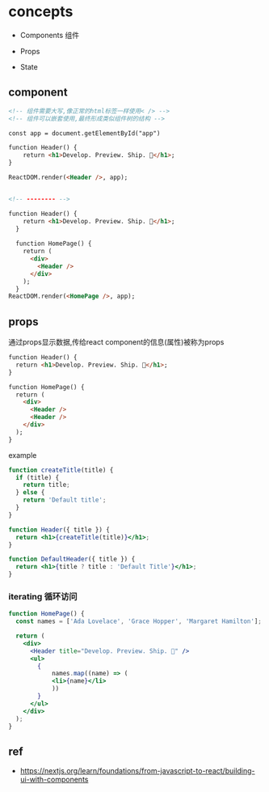 # concepts

- Components 组件

- Props

- State

## component

```html
<!-- 组件需要大写,像正常的html标签一样使用< /> -->
<!-- 组件可以嵌套使用,最终形成类似组件树的结构 -->

const app = document.getElementById("app")

function Header() {
    return <h1>Develop. Preview. Ship. 🚀</h1>;
}

ReactDOM.render(<Header />, app);


<!-- -------- -->

function Header() {
    return <h1>Develop. Preview. Ship. 🚀</h1>;
  }
  
  function HomePage() {
    return (
      <div>
        <Header />
      </div>
    );
  }
ReactDOM.render(<HomePage />, app);
```

## props

通过props显示数据,传给react component的信息(属性)被称为props

```html
function Header() {
  return <h1>Develop. Preview. Ship. 🚀</h1>;
}

function HomePage() {
  return (
    <div>
      <Header />
      <Header />
    </div>
  );
}
```

example

```jsx
function createTitle(title) {
  if (title) {
    return title;
  } else {
    return 'Default title';
  }
}

function Header({ title }) {
  return <h1>{createTitle(title)}</h1>;
}

function DefaultHeader({ title }) {
  return <h1>{title ? title : 'Default Title'}</h1>;
}
```

### iterating 循环访问

```jsx
function HomePage() {
  const names = ['Ada Lovelace', 'Grace Hopper', 'Margaret Hamilton'];

  return (
    <div>
      <Header title="Develop. Preview. Ship. 🚀" />
      <ul>
        {
            names.map((name) => (
            <li>{name}</li>
            ))
        }
      </ul>
    </div>
  );
}
```

## ref

- <https://nextjs.org/learn/foundations/from-javascript-to-react/building-ui-with-components>
